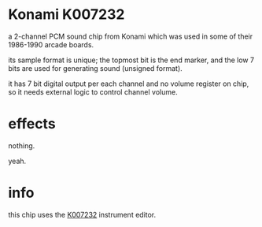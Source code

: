 # Konami K007232

a 2-channel PCM sound chip from Konami which was used in some of their 1986-1990 arcade boards.

its sample format is unique; the topmost bit is the end marker, and the low 7 bits are used for generating sound (unsigned format).

it has 7 bit digital output per each channel and no volume register on chip, so it needs external logic to control channel volume.

# effects

nothing.

yeah.

# info

this chip uses the [K007232](../4-instrument/k007232.md) instrument editor.
